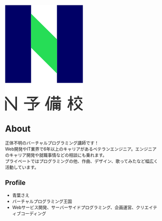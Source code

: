 ![N予備校ロゴ](nyobi_logo.png)

# About

正体不明のバーチャルプログラミング講師です！  
Web開発やIT業界で6年以上のキャリアがあるベテランエンジニア。エンジニアのキャリア開発や就職事情などの相談にも乗れます。  
プライベートではプログラミングの他、作曲、デザイン、歌ってみたなど幅広く活動しています。

## Profile
- 青葉さえ
- バーチャルプログラミング王国
- Webサービス開発、サーバーサイドプログラミング、企画運営、クリエイティブコーディング

